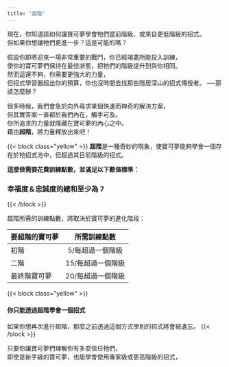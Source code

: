 ```yaml
---
title: "超階"
---
```


現在，你知道該如何讓寶可夢學會牠們當前階級、或來自更低階級的招式。<br>
但如果你想讓牠們更進一步？這是可能的嗎？

假設你即將迎來一場非常重要的戰鬥，你已經竭盡所能投入訓練，<br>
使你的寶可夢們保持在最佳狀態，把牠們的階級提升到與你相同。<br>
然而這還不夠，你需要更強大的力量，<br>
但招式學習器超出你的預算，你也沒時間去找那些隱居深山的招式傳授者。
──那該怎麼辦？

很多時候，我們會急於向外尋求某個快速而神奇的解決方案，<br>
但其實答案一直都於我們內在，觸手可及。<br>
你所追求的力量就隱藏在寶可夢的內心之中。<br>
藉由<b>超階</b>，將力量釋放出來吧！

{{< block class="yellow" >}}
<b>超階</b>是一種奇妙的現象，使寶可夢能夠學會一個存在於牠招式池中，但超過其目前階級的招式。

<b>這麼做需要花費訓練點數，並滿足以下數值標準：</b>
<h3>幸福度＆忠誠度的總和至少為 7</h3>
{{< /block >}}

超階所需的訓練點數，將取決於寶可夢的進化階段：

| 要超階的寶可夢 | 所需訓練點數 |
|--------------|:-----------:|
| 初階 | 5/每超過一個階級 |
| 二階 | 15/每超過一個階級 |
| 最終階寶可夢 | 20/每超過一個階級 |

{{< block class="yellow" >}}
<h4>你只能透過超階學會一個招式</h4>
如果你想再次進行超階，那麼之前透過這個方式學到的招式將會被遺忘。
{{< /block >}}

只要你讓寶可夢們理解你有多麼信任牠們，<br>
即使是新手級的寶可夢，也能學會使用專家級或更高階級的招式，

